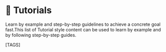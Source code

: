 # 🎯 Tutorials

Learn by example and step-by-step guidelines to achieve a concrete goal fast.This list of Tutorial style content can be used to learn by example and by following step-by-step guides.

[TAGS]
